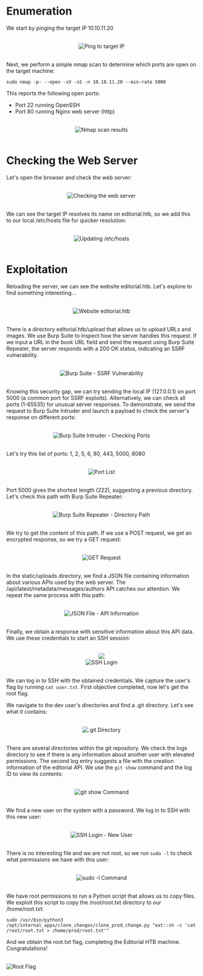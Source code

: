 <h1>Enumeration</h1>
<p>We start by pinging the target IP 10.10.11.20</p>
<br>
<center>
    <img src="https://github.com/alvaroogs013/WriteUp-HTB-Editorial/assets/131161276/08362971-cead-4896-a56e-fe40e75960f0" alt="Ping to target IP">
</center>
<br>

<p>Next, we perform a simple nmap scan to determine which ports are open on the target machine:</p>
<pre><code>sudo nmap -p- --open -sV -sS -n 10.10.11.20 --min-rate 5000</code></pre>
<p>This reports the following open ports:</p>
<ul>
    <li>Port 22 running OpenSSH</li>
    <li>Port 80 running Nginx web server (http)</li>
</ul>
<br>
<center>
    <img src="https://github.com/alvaroogs013/WriteUp-HTB-Editorial/assets/131161276/4b2effdb-f0b9-40c9-a839-c58bf90c92d9" alt="Nmap scan results">
</center>
<br>

<h1>Checking the Web Server</h1>
<p>Let's open the browser and check the web server:</p>
<br>
<center>
    <img src="https://github.com/alvaroogs013/WriteUp-HTB-Editorial/assets/131161276/9acff6bd-4f3d-4575-9021-a44b7bf6c1f4" alt="Checking the web server">
</center>
<br>

<p>We can see the target IP resolves its name on editorial.htb, so we add this to our local /etc/hosts file for quicker resolution:</p>
<br>
<center>
    <img src="https://github.com/alvaroogs013/WriteUp-HTB-Editorial/assets/131161276/02037fad-5f58-4e75-9aae-173b4b99cb8b" alt="Updating /etc/hosts">
</center>
<br>

<h1>Exploitation</h1>
<p>Reloading the server, we can see the website editorial.htb. Let's explore to find something interesting...</p>
<br>
<center>
    <img src="https://github.com/alvaroogs013/WriteUp-HTB-Editorial/assets/131161276/587b4d5d-c407-4c62-86ba-5c8316af0c06" alt="Website editorial.htb">
</center>
<br>

<p>There is a directory editorial.htb/upload that allows us to upload URLs and images. We use Burp Suite to inspect how the server handles this request. If we input a URL in the book URL field and send the request using Burp Suite Repeater, the server responds with a 200 OK status, indicating an SSRF vulnerability.</p>
<br>
<center>
    <img src="https://github.com/alvaroogs013/WriteUp-HTB-Editorial/assets/131161276/94fc8347-b13b-4f78-87db-834ab0d47af9" alt="Burp Suite - SSRF Vulnerability">
</center>
<br>

<p>Knowing this security gap, we can try sending the local IP (127.0.0.1) on port 5000 (a common port for SSRF exploits). Alternatively, we can check all ports (1-65535) for unusual server responses. To demonstrate, we send the request to Burp Suite Intruder and launch a payload to check the server's response on different ports:</p>
<br>
<center>
    <img src="https://github.com/alvaroogs013/WriteUp-HTB-Editorial/assets/131161276/4aa1d854-2fc9-4241-a09c-b495bb0eb21d" alt="Burp Suite Intruder - Checking Ports">
</center>
<br>

<p>Let's try this list of ports: 1, 2, 5, 6, 80, 443, 5000, 8080</p>
<br>
<center>
    <img src="https://github.com/alvaroogs013/WriteUp-HTB-Editorial/assets/131161276/63a2620a-bc9f-4dd4-8881-5ce8121aed9c" alt="Port List">
</center>
<br>

<p>Port 5000 gives the shortest length (222), suggesting a previous directory. Let's check this path with Burp Suite Repeater:</p>
<br>
<center>
    <img src="https://github.com/alvaroogs013/WriteUp-HTB-Editorial/assets/131161276/a5e3c986-c081-4fcf-9912-81a013a68e9c" alt="Burp Suite Repeater - Directory Path">
</center>
<br>

<p>We try to get the content of this path. If we use a POST request, we get an encrypted response, so we try a GET request:</p>
<br>
<center>
    <img src="https://github.com/alvaroogs013/WriteUp-HTB-Editorial/assets/131161276/33c8ccc8-6923-4107-9d23-c0e32ade964a" alt="GET Request">
</center>
<br>

<p>In the static/uploads directory, we find a JSON file containing information about various APIs used by the web server. The /api/latest/metadata/messages/authors API catches our attention. We repeat the same process with this path:</p>
<br>
<center>
    <img src="https://github.com/alvaroogs013/WriteUp-HTB-Editorial/assets/131161276/cdde3c9f-dae9-4d34-b583-34b2bd2e46b5" alt="JSON File - API Information">
</center>
<br>

<p>Finally, we obtain a response with sensitive information about this API data. We use these credentials to start an SSH session:</p>
<br>
<center>
    <img src="https://miro.medium.com/v2/resize:fit:720/format:webp/1*-lbTLf929CaUAHaWWoLQbQ.png">
</center>
<center>
    <img src="https://github.com/alvaroogs013/WriteUp-HTB-Editorial/assets/131161276/cde3b765-7f5a-4afd-a658-cf89af3f7d1d" alt="SSH Login">
</center>
<br>

<p>We can log in to SSH with the obtained credentials. We capture the user's flag by running <code>cat user.txt</code>. First objective completed, now let's get the root flag.</p>

<p>We navigate to the dev user's directories and find a .git directory. Let's see what it contains:</p>
<br>
<center>
    <img src="https://github.com/alvaroogs013/WriteUp-HTB-Editorial/assets/131161276/a815b606-687e-4f9d-a933-84db4dbdd1d9" alt=".git Directory">
</center>
<br>

<p>There are several directories within the git repository. We check the logs directory to see if there is any information about another user with elevated permissions. The second log entry suggests a file with the creation information of the editorial API. We use the <code>git show</code> command and the log ID to view its contents:</p>
<br>
<center>
    <img src="https://github.com/alvaroogs013/WriteUp-HTB-Editorial/assets/131161276/635ca00b-1685-4352-b021-ab04c1b8cd62" alt="git show Command">
</center>
<br>

<p>We find a new user on the system with a password. We log in to SSH with this new user:</p>
<br>
<center>
    <img src="https://github.com/alvaroogs013/WriteUp-HTB-Editorial/assets/131161276/dd4ef326-f2bd-448d-88ca-17dd0bc666de" alt="SSH Login - New User">
</center>
<br>

<p>There is no interesting file and we are not root, so we run <code>sudo -l</code> to check what permissions we have with this user:</p>
<br>
<center>
    <img src="https://github.com/alvaroogs013/WriteUp-HTB-Editorial/assets/131161276/9870d3b8-d78d-4ea0-b984-969c6cd83909" alt="sudo -l Command">
</center>
<br>

<p>We have root permissions to run a Python script that allows us to copy files. We exploit this script to copy the /root/root.txt directory to our /home/root.txt:</p>
<pre><code>sudo /usr/bin/python3 /opt/internal_apps/clone_changes/clone_prod_change.py "ext::sh -c 'cat /root/root.txt > /home/prod/root.txt'"</code></pre>

<p>And we obtain the root.txt flag, completing the Editorial HTB machine. Congratulations!</p>
<br>
<img src="https://github.com/alvaroogs013/WriteUp-HTB-Editorial/assets/131161276/0406d8fe-60be-497b-8628-1e8d83b8adf8" alt="Root Flag">
</center>
